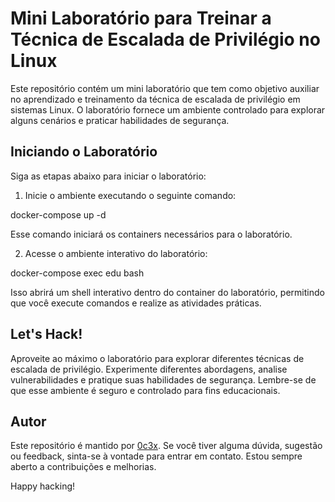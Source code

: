 # Mini Laboratório para Treinar a Técnica de Escalada de Privilégio no Linux

Este repositório contém um mini laboratório que tem como objetivo auxiliar no aprendizado e treinamento da técnica de escalada de privilégio em sistemas Linux. O laboratório fornece um ambiente controlado para explorar alguns cenários e praticar habilidades de segurança.

## Iniciando o Laboratório

Siga as etapas abaixo para iniciar o laboratório:

1. Inicie o ambiente executando o seguinte comando:

docker-compose up -d


Esse comando iniciará os containers necessários para o laboratório.

2. Acesse o ambiente interativo do laboratório:

docker-compose exec edu bash


Isso abrirá um shell interativo dentro do container do laboratório, permitindo que você execute comandos e realize as atividades práticas.

## Let's Hack!
Aproveite ao máximo o laboratório para explorar diferentes técnicas de escalada de privilégio. Experimente diferentes abordagens, analise vulnerabilidades e pratique suas habilidades de segurança. Lembre-se de que esse ambiente é seguro e controlado para fins educacionais.

## Autor

Este repositório é mantido por [0c3x](https://www.linkedin.com/in/ceonodot/). Se você tiver alguma dúvida, sugestão ou feedback, sinta-se à vontade para entrar em contato. Estou sempre aberto a contribuições e melhorias.

Happy hacking!
